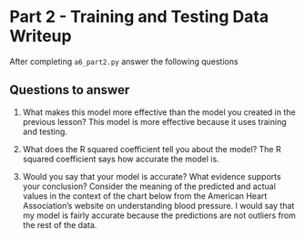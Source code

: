 # Part 2 - Training and Testing Data Writeup

After completing `a6_part2.py` answer the following questions

## Questions to answer

1. What makes this model more effective than the model you created in the previous lesson?
This model is more effective because it uses training and testing.

2. What does the R squared coefficient tell you about the model?
The R squared coefficient says how accurate the model is.

3. Would you say that your model is accurate? What evidence supports your conclusion? Consider the meaning of the predicted and actual values in the context of the chart below from the American Heart Association’s website on understanding blood pressure.
I would say that my model is fairly accurate because the predictions are not outliers from the rest of the data. 